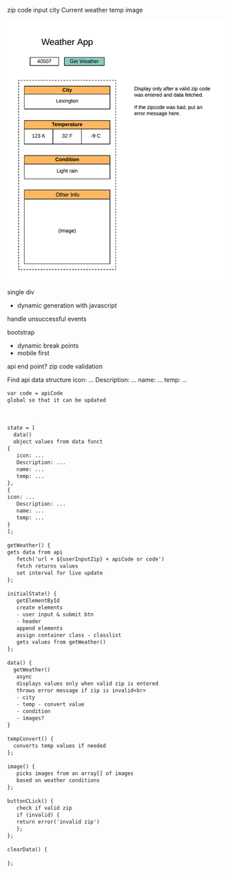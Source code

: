 zip code input
city
Current weather
temp
image

![wireframe](./weather-app.png)

single div
- dynamic generation with javascript

handle unsuccessful events

bootstrap
- dynamic break points
- mobile first

api end point?
zip code validation

Find api data structure
icon: ...
Description: ...
name: ...
temp: ...

    var code = apiCode
    global so that it can be updated



    state = [
      data()
      object values from data funct
    {
       icon: ...
       Description: ...
       name: ...
       temp: ...
    },
    {
    icon: ...
       Description: ...
       name: ...
       temp: ...
    }
    ];
    
    getWeather() {
    gets data from api
       fetch('url + ${userInputZip} + apiCode or code')
       fetch returns values
       set interval for live update
    };

    initialState() {
       getElementById
       create elements
       - user input & submit btn
       - header
       append elements
       assign container class - classlist
       gets values from getWeather()
    };
    
    data() {
      getWeather()
       async
       displays values only when valid zip is entered
       throws error message if zip is invalid<br>
       - city
       - temp - convert value
       - condition
       - images?
    }
    
    tempConvert() {
      converts temp values if needed
    };
    
    image() {
       picks images from an array[] of images
       based on weather conditions
    };
    
    buttonCLick() {
       check if valid zip
       if (invalid) {
       return error('invalid zip')
       };
    };
    
    clearData() {
    
    };
    
